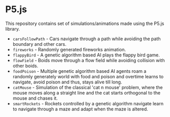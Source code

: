 # P5.js
This repository contains set of simulations/animations made using the P5.js library.

- `carsFollowPath` - Cars navigate through a path while avoiding the path boundary and other cars.
- `fireworks` - Randomly generated fireworks animation.
- `flappyBird` - A genetic algorithm based AI plays the flappy bird game.
- `flowField` - Boids move through a flow field while avoiding collision with other boids.
- `foodPoison` - Multiple genetic algorithm based AI agents roam a randomly generately world with food and poison and overtime learns to navigate, avoid poison and thus, stays alive till long.
- `catMouse` - Simulation of the classical 'cat n mouse' problem, where the mouse moves along a straight line and the cat starts orthogonal to the mouse and chases it.
- `smartRockets` - Rockets controlled by a genetic algorithm navigate learn to navigate through a maze and adapt when the maze is altered.

